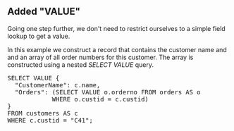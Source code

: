 ## Added "VALUE"

Going one step further, we don't need to restrict ourselves to a simple field
lookup to get a value.

In this example we construct a record that contains the customer name and and
an array of all order numbers for this customer. The array is constructed
using a nested *SELECT VALUE* query.

<pre id="example">
SELECT VALUE {
  "CustomerName": c.name,
  "Orders": (SELECT VALUE o.orderno FROM orders AS o
            WHERE o.custid = c.custid)
}
FROM customers AS c
WHERE c.custid = "C41";
</pre>

